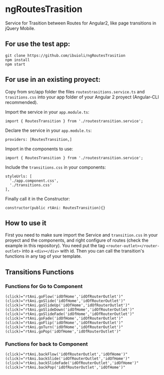 # ngRoutesTrasition
Service for Trasition between Routes for Angular2, like page transitions in jQuery Mobile.

## For use the test app:
```
git clone https://github.com/ibuioli/ngRoutesTrasition
npm install
npm start
```
## For use in an existing proyect:

Copy from src/app folder the files ```routestrasitions.service.ts``` and ```trasitions.css``` into your app folder of your Angular 2 proyect (Angular-CLI recommended).

Import the service in your ```app.module.ts```:

```
import { RoutesTransition } from './routestransition.service';
```

Declare the service in your ```app.module.ts```:

```
providers: [RoutesTransition,]
```

Import in the components to use:

```
import { RoutesTransition } from './routestransition.service';
```

Include the ```transitions.css``` in your components:

```
styleUrls: [
  './app.component.css',
  './transitions.css'
],
```

Finally call it in the Constructor:

```constructor(public rtAni: RoutesTransition){}```

## How to use it

First you need to make sure import the Service and ```transition.css``` in your proyect and the components, and right configure of routes (check the example in this repository).
You need put the tag ```<router-outlet></router-outlet>``` into a ```<div></div>``` with id. Then you can call the transition's functions in any tag of your template.

## Transitions Functions

### Functions for Go to Component

```
(click)="rtAni.goFlow('idOfHome','idOfRouterOutlet')"
(click)="rtAni.goSlide('idOfHome','idOfRouterOutlet')"
(click)="rtAni.goSlideUp('idOfHome','idOfRouterOutlet')"
(click)="rtAni.goSlideDown('idOfHome','idOfRouterOutlet')"
(click)="rtAni.goSlideFade('idOfHome','idOfRouterOutlet')"
(click)="rtAni.goFade('idOfHome','idOfRouterOutlet')"
(click)="rtAni.goFlip('idOfHome','idOfRouterOutlet')"
(click)="rtAni.goTurn('idOfHome','idOfRouterOutlet')"
(click)="rtAni.goPop('idOfHome','idOfRouterOutlet')"
```

### Functions for back to Component

```
(click)="rtAni.backFlow('idOfRouterOutlet','idOfHome')"
(click)="rtAni.backSlide('idOfRouterOutlet','idOfHome')"
(click)="rtAni.backSlideFade('idOfRouterOutlet','idOfHome')"
(click)="rtAni.backPop('idOfRouterOutlet','idOfHome')"
```
